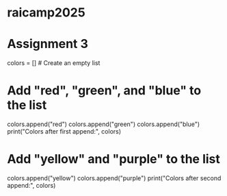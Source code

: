 # raicamp2025
# Assignment 3
colors = []  # Create an empty list

# Add "red", "green", and "blue" to the list
colors.append("red")
colors.append("green")
colors.append("blue")
print("Colors after first append:", colors)

# Add "yellow" and "purple" to the list
colors.append("yellow")
colors.append("purple")
print("Colors after second append:", colors)
